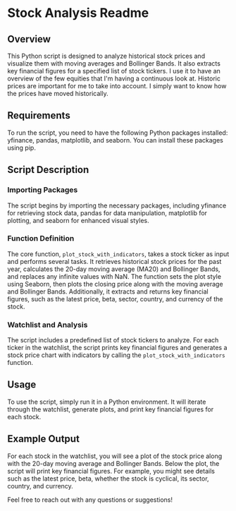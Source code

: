 # Stock Analysis Readme

## Overview
This Python script is designed to analyze historical stock prices and visualize them with moving averages and Bollinger Bands. It also extracts key financial figures for a specified list of stock tickers. I use it to have an overview of the few equities that I'm having a continuous look at. Historic prices are important for me to take into account. I simply want to know how the prices have moved historically.

## Requirements
To run the script, you need to have the following Python packages installed: yfinance, pandas, matplotlib, and seaborn. You can install these packages using pip.

## Script Description

### Importing Packages
The script begins by importing the necessary packages, including yfinance for retrieving stock data, pandas for data manipulation, matplotlib for plotting, and seaborn for enhanced visual styles.

### Function Definition
The core function, `plot_stock_with_indicators`, takes a stock ticker as input and performs several tasks. It retrieves historical stock prices for the past year, calculates the 20-day moving average (MA20) and Bollinger Bands, and replaces any infinite values with NaN. The function sets the plot style using Seaborn, then plots the closing price along with the moving average and Bollinger Bands. Additionally, it extracts and returns key financial figures, such as the latest price, beta, sector, country, and currency of the stock.

### Watchlist and Analysis
The script includes a predefined list of stock tickers to analyze. For each ticker in the watchlist, the script prints key financial figures and generates a stock price chart with indicators by calling the `plot_stock_with_indicators` function.

## Usage
To use the script, simply run it in a Python environment. It will iterate through the watchlist, generate plots, and print key financial figures for each stock.

## Example Output
For each stock in the watchlist, you will see a plot of the stock price along with the 20-day moving average and Bollinger Bands. Below the plot, the script will print key financial figures. For example, you might see details such as the latest price, beta, whether the stock is cyclical, its sector, country, and currency.

Feel free to reach out with any questions or suggestions!
